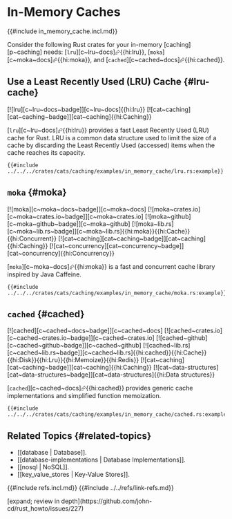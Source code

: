# In-Memory Caches

{{#include in_memory_cache.incl.md}}

Consider the following Rust crates for your in-memory [caching][p~caching] needs: [`lru`][c~lru~docs]⮳{{hi:lru}}, [`moka`][c~moka~docs]⮳{{hi:moka}}, and [`cached`][c~cached~docs]⮳{{hi:cached}}.

## Use a Least Recently Used (LRU) Cache {#lru-cache}

[![lru][c~lru~docs~badge]][c~lru~docs]{{hi:lru}} [![cat~caching][cat~caching~badge]][cat~caching]{{hi:Caching}}

[`lru`][c~lru~docs]⮳{{hi:lru}} provides a fast Least Recently Used (LRU) cache for Rust. LRU is a common data structure used to limit the size of a cache by discarding the Least Recently Used (accessed) items when the cache reaches its capacity.

```rust,editable
{{#include ../../../crates/cats/caching/examples/in_memory_cache/lru.rs:example}}
```

## `moka` {#moka}

[![moka][c~moka~docs~badge]][c~moka~docs] [![moka~crates.io][c~moka~crates.io~badge]][c~moka~crates.io] [![moka~github][c~moka~github~badge]][c~moka~github] [![moka~lib.rs][c~moka~lib.rs~badge]][c~moka~lib.rs]{{hi:moka}}{{hi:Cache}}{{hi:Concurrent}} [![cat~caching][cat~caching~badge]][cat~caching]{{hi:Caching}} [![cat~concurrency][cat~concurrency~badge]][cat~concurrency]{{hi:Concurrency}}

[`moka`][c~moka~docs]⮳{{hi:moka}} is a fast and concurrent cache library inspired by Java Caffeine.

```rust,editable
{{#include ../../../crates/cats/caching/examples/in_memory_cache/moka.rs:example}}
```

## `cached` {#cached}

[![cached][c~cached~docs~badge]][c~cached~docs] [![cached~crates.io][c~cached~crates.io~badge]][c~cached~crates.io] [![cached~github][c~cached~github~badge]][c~cached~github] [![cached~lib.rs][c~cached~lib.rs~badge]][c~cached~lib.rs]{{hi:cached}}{{hi:Cache}}{{hi:Disk}}{{hi:Lru}}{{hi:Memoize}}{{hi:Redis}} [![cat~caching][cat~caching~badge]][cat~caching]{{hi:Caching}} [![cat~data-structures][cat~data-structures~badge]][cat~data-structures]{{hi:Data structures}}

[`cached`][c~cached~docs]⮳{{hi:cached}} provides generic cache implementations and simplified function memoization.

```rust,editable
{{#include ../../../crates/cats/caching/examples/in_memory_cache/cached.rs:example}}
```

## Related Topics {#related-topics}

- [[database | Database]].
- [[database-implementations | Database Implementations]].
- [[nosql | NoSQL]].
- [[key_value_stores | Key-Value Stores]].

{{#include refs.incl.md}}
{{#include ../../refs/link-refs.md}}

<div class="hidden">
[expand; review in depth](https://github.com/john-cd/rust_howto/issues/227)
</div>
